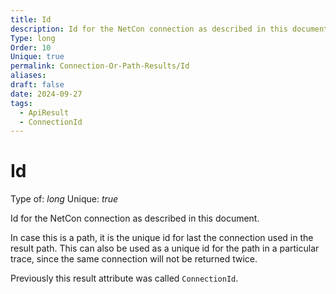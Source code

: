 ```yaml
---
title: Id
description: Id for the NetCon connection as described in this document.
Type: long
Order: 10
Unique: true
permalink: Connection-Or-Path-Results/Id
aliases: 
draft: false
date: 2024-09-27
tags:
  - ApiResult
  - ConnectionId
---
```

# Id

Type of: _long_
Unique: _true_

Id for the NetCon connection as described in this document.

In case this is a path, it is the unique id for last the connection used in the result path. This can also be used as a unique id for the path in a particular trace, since the same connection will not be returned twice.

Previously this result attribute was called `ConnectionId`.

